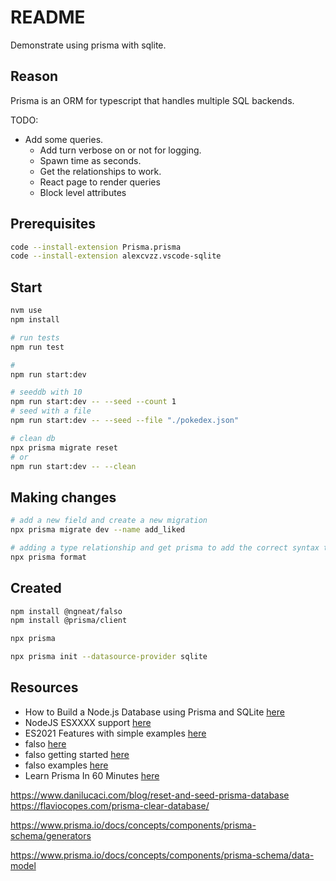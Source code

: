 # README

Demonstrate using prisma with sqlite.  

## Reason

Prisma is an ORM for typescript that handles multiple SQL backends.  

TODO:

* Add some queries.  
  * Add turn verbose on or not for logging.  
  * Spawn time as seconds.
  * Get the relationships to work.  
  * React page to render queries
  * Block level attributes

## Prerequisites

```sh
code --install-extension Prisma.prisma
code --install-extension alexcvzz.vscode-sqlite
```

## Start

```sh
nvm use
npm install

# run tests
npm run test

#
npm run start:dev

# seeddb with 10  
npm run start:dev -- --seed --count 1
# seed with a file
npm run start:dev -- --seed --file "./pokedex.json"     

# clean db
npx prisma migrate reset  
# or
npm run start:dev -- --clean 
```

## Making changes

```sh
# add a new field and create a new migration
npx prisma migrate dev --name add_liked 

# adding a type relationship and get prisma to add the correct syntax to the schema
npx prisma format        
```

## Created

```sh
npm install @ngneat/falso 
npm install @prisma/client

npx prisma

npx prisma init --datasource-provider sqlite
```

## Resources

* How to Build a Node.js Database using Prisma and SQLite [here](https://www.freecodecamp.org/news/build-nodejs-database-using-prisma-orm/)  
* NodeJS ESXXXX support [here](https://node.green/)  
* ES2021 Features with simple examples [here](https://dev.to/carlillo/es2021-features-with-simple-examples-27d3)  
* falso [here](https://netbasal.com/generate-fake-data-in-the-browser-and-node-js-using-falso-3998d2bcbaaf)
* falso getting started [here](https://ngneat.github.io/falso/docs/getting-started/)
* falso examples [here](https://ngneat.github.io/falso/docs/general/#randboolean)
* Learn Prisma In 60 Minutes [here](https://www.youtube.com/watch?v=RebA5J-rlwg)

https://www.danilucaci.com/blog/reset-and-seed-prisma-database
https://flaviocopes.com/prisma-clear-database/

https://www.prisma.io/docs/concepts/components/prisma-schema/generators

https://www.prisma.io/docs/concepts/components/prisma-schema/data-model